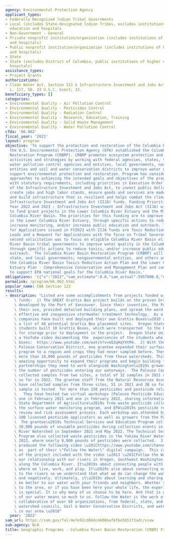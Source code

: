 ```yaml
---
agency: Environmental Protection Agency
applicant_types:
- Federally Recognized lndian Tribal Governments
- Local (includes State-designated lndian Tribes, excludes institutions of higher
  education and hospitals
- Non-Government - General
- Private nonprofit institution/organization (includes institutions of higher education
  and hospitals)
- Public nonprofit institution/organization (includes institutions of higher education
  and hospitals)
- State
- State (includes District of Columbia, public institutions of higher education and
  hospitals)
assistance_types:
- Project Grants
authorizations:
- Clean Water Act, Section 123 & Infrastructure Investment and Jobs Act (IIJA). Pub.
  L. 117, 58. 33 U.S.C. &sect; 33.
beneficiary_types: []
categories:
- Environmental Quality - Air Pollution Control
- Environmental Quality - Pesticides Control
- Environmental Quality - Radiation Control
- Environmental Quality - Research, Education, Training
- Environmental Quality - Solid Waste Management
- Environmental Quality - Water Pollution Control
cfda: '66.962'
fiscal_year: '2022'
layout: program
objective: 'To support the protection and restoration of the Columbia River Basin
  the U.S. Environmental Protection Agency (EPA) established the Columbia River Basin
  Restoration Program (CRBRP). CRBRP promotes ecosystem protection and restoration
  activities and strategies by working with federal agencies, states, tribes, regional
  water pollution control agencies and entities, local governments, non-governmental
  entities and soil and water conservation districts to improve water quality and
  support environmental protection and restoration. Program has considered relevant
  approaches to achieving the intended goals and objectives of the program consistent
  with statutory requirements, including priorities in Executive Order 14052, Implementation
  of the Infrastructure Investment and Jobs Act, to invest public dollars equitably,
  create jobs and high labor stands, ensure goods and services are made in America,
  and build infrastructure that is resilient and helps combat the climate crisis using
  Infrastructure Investment and Jobs Act (IIJA) funds. Funding Priorities - Fiscal
  Year 2022 and 2023 : Infrastructure Investment and Jobs Act (IIJA) will be used
  to fund grant projects in the Lower Columbia River Estuary and the Middle and Upper
  Columbia River Basin. The priorities for this funding are to improve water quality
  in the Lower Columbia River Estuary, through specific actions to reduce toxics,
  increase monitoring, and/or increase public education and outreach. The two Request
  for Applications issued in FY2023 with IIJA funds are Toxic Reduction Organization
  Leads and a Request for Applications with the focus on Tribal Governments.  The
  second solicitation was to focus on eligible Columbia River Basin eligible Columbia
  River Basin tribal governments to improve water quality in the Columbia River Basin,
  through specific actions to reduce toxics, and/or increase public education and
  outreach.  The Columbia River Basin Restoration Program (CRBRP) will assist tribal,
  state, and local governments; nongovernmental entities, and others as they implement
  the Columbia River Basin Toxics Reduction Action Plan and the Lower Columbia River
  Estuary Plan - Comprehensive Conservation and Management Plan and conduct activities
  to support EPA national goals for the Columbia River Basin.'
obligations: '[{"x":"2022","sam_estimate":0.0,"sam_actual":5957000.0,"usa_spending_actual":4402123.0},{"x":"2023","sam_estimate":26803000.0,"sam_actual":0.0,"usa_spending_actual":2533486.0},{"x":"2024","sam_estimate":20232000.0,"sam_actual":0.0,"usa_spending_actual":0.0}]'
permalink: /program/66.962.html
popular_name: CWA Section 123
results:
- description: "Listed are some accomplishments from projects funded with FY2019-2022\
    \ funds:  1) The GREAT Grattix Box project builds on the proven Grattix Box technology\
    \ developed by the Port of Vancouver. Since their invention, the Port has promoted\
    \ their use, provided detailed building plans, and spread the word about this\
    \ effective and inexpensive stormwater treatment technology.  As a result, numerous\
    \ companies have built and deployed their own Grattix Boxes\u201D and developed\
    \ a list of 40 potential Grattix Box placement sites.  Oregon State University\
    \ students built 10 Grattix Boxes, which were transported  to the Port of Vancouver\
    \ for storage prior to deployment in the project.  Oregon State University created\
    \ a YouTube video documenting the  experiences of the students who built the Grattix\
    \ boxes:  https://www.youtube.com/watch?v=UQ3qHqYXtM4.  2) With the help of the\
    \ Palouse Conservation District, one grantee expanded their surface water monitoring\
    \ program to a region and crops they had never sampled before. They also removed\
    \ more than 18,000 pounds of pesticides from these watersheds. This has been an\
    \ amazing opportunity to expand their programs and begin building the long-term\
    \ partnerships they need to work alongside Washington\u2019s growers to reduce\
    \ the number of pesticides entering our waterways.  The Palouse Conservation District\
    \ collected samples from two sites, a total of 32 samples in 2021 and 18 more\
    \ so far in 2022. The grantee staff from the Natural Resources Assessment Section\
    \ have collected samples from three sites, 51 in 2021 and 38 so far in 2022. Each\
    \ sample is tested  for more than 150 pesticides and pesticide related chemicals.\
    \   They have hosted two virtual workshops (Palouse Pesticide Education Event),\
    \ one in February 2021 and one in February 2022, sharing information on Washington\
    \ State Department of Agriculture\u2019s free waste pesticide collection program,\
    \ the surface water monitoring program, and EPA\u2019s pesticide registration\
    \ review and risk assessment process. Each workshop was attended by more than\
    \ 100 licensed pesticide applicators as well as growers from the Palouse region.\
    \  The grantee\u2019s Technical Services and Education Program collected almost\
    \ 10,000 pounds of unusable pesticides during collection events in the Palouse\
    \ River Watershed in September 2021 and May 2022. The Technical Services and Education\
    \ Program also collected waste pesticides in the Yakima River Watershed in March\
    \ 2022, where nearly 8,000 pounds of pesticides were collected.  3) Another grantee\
    \ produced the following video \u201Chttps://www.youtube.com/channel/UCG63A3K-iykeGrjLp9xu9tA/videos\
    \ as  part of their \"Follow the Water\" digital campaign.  This is the description\
    \ of the project included with the video \u2013 \u201CFollow the Water is about\
    \ our relationship with our rivers in Oregon, Southwest Washington, and the communities\
    \ along the Columbia River. It\u2019s about connecting people with our water -\
    \ where we live, work, and play. It\u2019s also about connecting our behaviors\
    \ to the rivers so we understand that what we do can change the water both positively\
    \ and negatively. Ultimately, it\u2019s about learning and sharing new ways to\
    \ be better to our water with your friends and neighbors. Whether you are new\
    \ to the area, or if you have been here your whole life, the experience of water\
    \ is special. It is why many of us choose to be here. And that is why the future\
    \ of our water means so much to us. Follow the Water is the work of a voluntary\
    \ collaborative of over 60 organizations, from federal, state, and local governments,\
    \ watershed councils, Soil & Water Conservation Districts, and water related non-profits\
    \ in our area.\u201D"
  year: '2022'
sam_url: https://sam.gov/fal/4e7e92cd84dc4606baf6fbe5b51f3adc/view
sub-agency: N/A
title: Geographic Programs - Columbia River Basin Restoration (CRBR) Program
---
```

